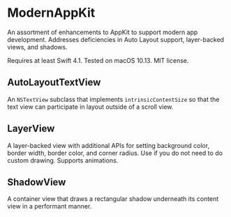 # ModernAppKit
An assortment of enhancements to AppKit to support modern app development. Addresses deficiencies in Auto Layout support, layer-backed views, and shadows.

Requires at least Swift 4.1. Tested on macOS 10.13. MIT license.

## AutoLayoutTextView
An `NSTextView` subclass that implements `intrinsicContentSize` so that the text view can participate in layout outside of a scroll view.

## LayerView
A layer-backed view with additional APIs for setting background color, border width, border color, and corner radius. Use if you do not need to do custom drawing. Supports animations.

## ShadowView
A container view that draws a rectangular shadow underneath its content view in a performant manner.